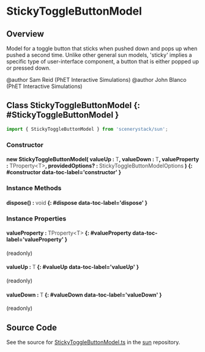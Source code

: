 # StickyToggleButtonModel

## Overview

Model for a toggle button that sticks when pushed down and pops up when pushed a second time. Unlike other general
sun models, 'sticky' implies a specific type of user-interface component, a button that is either popped up or
pressed down.

@author Sam Reid (PhET Interactive Simulations)
@author John Blanco (PhET Interactive Simulations)

## Class StickyToggleButtonModel {: #StickyToggleButtonModel }


```js
import { StickyToggleButtonModel } from 'scenerystack/sun';
```
### Constructor

#### new StickyToggleButtonModel( valueUp : <span style="font-weight: 400; opacity: 80%;">T</span>, valueDown : <span style="font-weight: 400; opacity: 80%;">T</span>, valueProperty : <span style="font-weight: 400; opacity: 80%;">TProperty&lt;T&gt;</span>, providedOptions? : <span style="font-weight: 400; opacity: 80%;">StickyToggleButtonModelOptions</span> ) {: #constructor data-toc-label='constructor' }

### Instance Methods

#### dispose() : <span style="font-weight: 400; opacity: 80%;">void</span> {: #dispose data-toc-label='dispose' }

### Instance Properties

#### valueProperty : <span style="font-weight: 400; opacity: 80%;">TProperty&lt;T&gt;</span> {: #valueProperty data-toc-label='valueProperty' }

(readonly)

#### valueUp : <span style="font-weight: 400; opacity: 80%;">T</span> {: #valueUp data-toc-label='valueUp' }

(readonly)

#### valueDown : <span style="font-weight: 400; opacity: 80%;">T</span> {: #valueDown data-toc-label='valueDown' }

(readonly)



## Source Code

See the source for [StickyToggleButtonModel.ts](https://github.com/phetsims/sun/blob/main/js/buttons/StickyToggleButtonModel.ts) in the [sun](https://github.com/phetsims/sun) repository.
